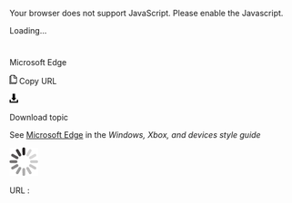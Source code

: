 Your browser does not support JavaScript. Please enable the Javascript.

Loading...

# 

Microsoft Edge

![Copy URL](media/microsoft-edge/Copy.png)
Copy URL

![Download](media/microsoft-edge/Download.png)

Download topic

See [](https://worldready.cloudapp.net/Styleguide/Read?id=2547&topicid=28238)[Microsoft Edge](https://worldready.cloudapp.net/Styleguide/Read?id=2547&topicid=32472) in the *Windows, Xbox, and devices style guide*

![In progress](media/microsoft-edge/activity-large.gif)

URL :
